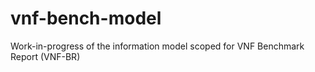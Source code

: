 # vnf-bench-model

Work-in-progress of the information model scoped for VNF Benchmark Report (VNF-BR)
